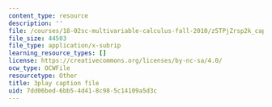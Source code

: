 ```yaml
---
content_type: resource
description: ''
file: /courses/18-02sc-multivariable-calculus-fall-2010/z5TPjZrsp2k_captions.vtt
file_size: 44503
file_type: application/x-subrip
learning_resource_types: []
license: https://creativecommons.org/licenses/by-nc-sa/4.0/
ocw_type: OCWFile
resourcetype: Other
title: 3play caption file
uid: 7dd06bed-6bb5-4d41-8c98-5c14109a5d3c
---
```

